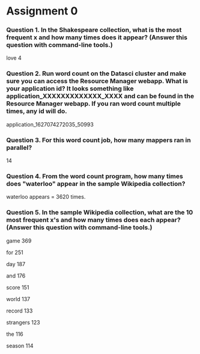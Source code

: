 # Assignment 0


### Question 1. In the Shakespeare collection, what is the most frequent x and how many times does it appear? (Answer this question with command-line tools.)


love 4


### Question 2. Run word count on the Datasci cluster and make sure you can access the Resource Manager webapp. What is your application id? It looks something like application_XXXXXXXXXXXXX_XXXX and can be found in the Resource Manager webapp. If you ran word count multiple times, any id will do.


application_1627074272035_50993


### Question 3. For this word count job, how many mappers ran in parallel?


14


### Question 4. From the word count program, how many times does "waterloo" appear in the sample Wikipedia collection?


waterloo appears = 3620 times.


### Question 5. In the sample Wikipedia collection, what are the 10 most frequent x's and how many times does each appear? (Answer this question with command-line tools.)

game    369

for     251

day     187

and     176

score   151

world   137

record  133

strangers       123

the     116

season  114